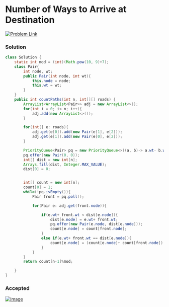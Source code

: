 # Number of Ways to Arrive at Destination

[![Problem Link](https://img.shields.io/badge/-LeetCode-FFA116?style=for-the-badge&logo=LeetCode&logoColor=black)](https://leetcode.com/problems/number-of-ways-to-arrive-at-destination/)



### Solution
```java
class Solution {
    static int mod = (int)(Math.pow(10, 9)+7);
    class Pair{
        int node, wt;
        public Pair(int node, int wt){
            this.node = node;
            this.wt = wt;
        }
    }
    public int countPaths(int n, int[][] roads) {
        ArrayList<ArrayList<Pair>> adj = new ArrayList<>();
        for(int i = 0; i< n; i++){
            adj.add(new ArrayList<>());
        }

        for(int[] e: roads){
            adj.get(e[0]).add(new Pair(e[1], e[2]));
            adj.get(e[1]).add(new Pair(e[0], e[2]));
        }

        PriorityQueue<Pair> pq = new PriorityQueue<>((a, b)-> a.wt- b.wt);
        pq.offer(new Pair(0, 0));
        int[] dist = new int[n];
        Arrays.fill(dist, Integer.MAX_VALUE);
        dist[0] = 0;


        int[] count = new int[n];
        count[0] = 1;
        while(!pq.isEmpty()){
            Pair front = pq.poll();

            for(Pair e: adj.get(front.node)){

                if(e.wt+ front.wt < dist[e.node]){
                    dist[e.node] = e.wt+ front.wt;
                    pq.offer(new Pair(e.node, dist[e.node]));
                    count[e.node] = count[front.node];
                }
                else if(e.wt+ front.wt == dist[e.node]){
                    count[e.node] = (count[e.node]+ count[front.node]) %mod;
                }
            }
        }
        return count[n-1]%mod;

    }
}
```

### Accepted
[![image](https://user-images.githubusercontent.com/98543049/210581854-481a4337-0529-4d32-84a9-deb95967465b.png)](https://leetcode.com/submissions/detail/871250490/)
